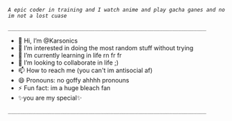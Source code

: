 





*`A epic coder in training and I watch anime and play gacha ganes and no im not a lost cuase`*


*`________________________________________________________________`*
- 👋 Hi, I’m @Karsonics
- 👀 I’m interested in doing the most random stuff without trying 
- 🌱 I’m currently learning in life rn fr fr 
- 💞️ I’m looking to collaborate in life ;)
- 📫 How to reach me (you can't im antisocial af)
- 😄 Pronouns: no goffy ahhhh pronouns
- ⚡ Fun fact: im a huge bleach fan 
- ✨you are my special✨
<!---
Karsonics/Karsonics is a ✨ special ✨ repository because its `README.md` (this file) appears on your GitHub profile.
You can click the Preview link to take a look at your changes.
--->
*`________________________________________________________________`*
